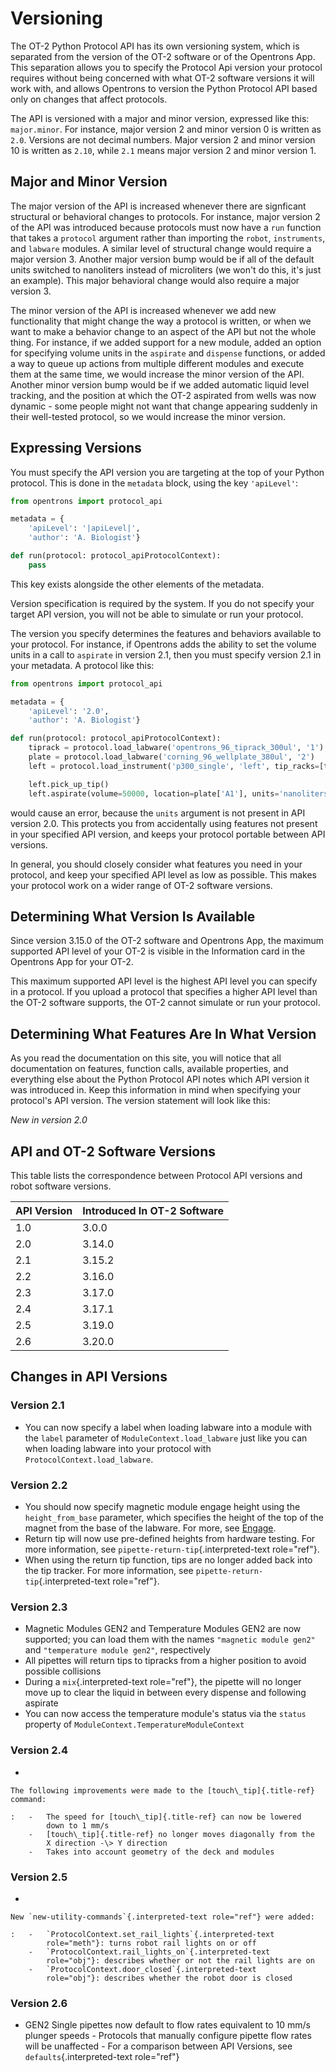 Versioning
==========

The OT-2 Python Protocol API has its own versioning system, which is
separated from the version of the OT-2 software or of the Opentrons App.
This separation allows you to specify the Protocol Api version your
protocol requires without being concerned with what OT-2 software
versions it will work with, and allows Opentrons to version the Python
Protocol API based only on changes that affect protocols.

The API is versioned with a major and minor version, expressed like
this: `major.minor`. For instance, major version 2 and minor version 0
is written as `2.0`. Versions are not decimal numbers. Major version 2
and minor version 10 is written as `2.10`, while `2.1` means major
version 2 and minor version 1.

Major and Minor Version
-----------------------

The major version of the API is increased whenever there are signficant
structural or behavioral changes to protocols. For instance, major
version 2 of the API was introduced because protocols must now have a
`run` function that takes a `protocol` argument rather than importing
the `robot`, `instruments`, and `labware` modules. A similar level of
structural change would require a major version 3. Another major version
bump would be if all of the default units switched to nanoliters instead
of microliters (we won't do this, it's just an example). This major
behavioral change would also require a major version 3.

The minor version of the API is increased whenever we add new
functionality that might change the way a protocol is written, or when
we want to make a behavior change to an aspect of the API but not the
whole thing. For instance, if we added support for a new module, added
an option for specifying volume units in the `aspirate` and `dispense`
functions, or added a way to queue up actions from multiple different
modules and execute them at the same time, we would increase the minor
version of the API. Another minor version bump would be if we added
automatic liquid level tracking, and the position at which the OT-2
aspirated from wells was now dynamic - some people might not want that
change appearing suddenly in their well-tested protocol, so we would
increase the minor version.

Expressing Versions
-------------------

You must specify the API version you are targeting at the top of your
Python protocol. This is done in the `metadata` block, using the key
`'apiLevel'`:

``` python
from opentrons import protocol_api

metadata = {
    'apiLevel': '|apiLevel|',
    'author': 'A. Biologist'}

def run(protocol: protocol_apiProtocolContext):
    pass
```

This key exists alongside the other elements of the metadata.

Version specification is required by the system. If you do not specify
your target API version, you will not be able to simulate or run your
protocol.

The version you specify determines the features and behaviors available
to your protocol. For instance, if Opentrons adds the ability to set the
volume units in a call to `aspirate` in version 2.1, then you must
specify version 2.1 in your metadata. A protocol like this:

``` python
from opentrons import protocol_api

metadata = {
    'apiLevel': '2.0',
    'author': 'A. Biologist'}

def run(protocol: protocol_apiProtocolContext):
    tiprack = protocol.load_labware('opentrons_96_tiprack_300ul', '1')
    plate = protocol.load_labware('corning_96_wellplate_380ul', '2')
    left = protocol.load_instrument('p300_single', 'left', tip_racks=[tiprack])

    left.pick_up_tip()
    left.aspirate(volume=50000, location=plate['A1'], units='nanoliters')
```

would cause an error, because the `units` argument is not present in API
version 2.0. This protects you from accidentally using features not
present in your specified API version, and keeps your protocol portable
between API versions.

In general, you should closely consider what features you need in your
protocol, and keep your specified API level as low as possible. This
makes your protocol work on a wider range of OT-2 software versions.

Determining What Version Is Available
-------------------------------------

Since version 3.15.0 of the OT-2 software and Opentrons App, the maximum
supported API level of your OT-2 is visible in the Information card in
the Opentrons App for your OT-2.

This maximum supported API level is the highest API level you can
specify in a protocol. If you upload a protocol that specifies a higher
API level than the OT-2 software supports, the OT-2 cannot simulate or
run your protocol.

Determining What Features Are In What Version
---------------------------------------------

As you read the documentation on this site, you will notice that all
documentation on features, function calls, available properties, and
everything else about the Python Protocol API notes which API version it
was introduced in. Keep this information in mind when specifying your
protocol's API version. The version statement will look like this:

_New in version 2.0_

API and OT-2 Software Versions
------------------------------

This table lists the correspondence between Protocol API versions and
robot software versions.


| API Version | Introduced In OT-2 Software |
| ------------|---------------------------- |
| 1.0       | 3.0.0                     |
| 2.0       | 3.14.0                    |
| 2.1       | 3.15.2                    |
| 2.2       | 3.16.0                    |
| 2.3       | 3.17.0                    |
| 2.4       | 3.17.1                    |
| 2.5       | 3.19.0                    |
| 2.6       | 3.20.0                    |

Changes in API Versions
-----------------------

### Version 2.1

-   You can now specify a label when loading labware into a module with
    the `label` parameter of
     `ModuleContext.load_labware` just
    like you can when loading labware into your protocol with
    `ProtocolContext.load_labware`.

### Version 2.2

-   You should now specify magnetic module engage height using the
    `height_from_base` parameter, which specifies the height of the top
    of the magnet from the base of the labware. For more, see
    [Engage](new_modules.md#engage).
-   Return tip will now use pre-defined heights from hardware testing.
    For more information, see `pipette-return-tip`{.interpreted-text
    role="ref"}.
-   When using the return tip function, tips are no longer added back
    into the tip tracker. For more information, see
    `pipette-return-tip`{.interpreted-text role="ref"}.

### Version 2.3

-   Magnetic Modules GEN2 and Temperature Modules GEN2 are now
    supported; you can load them with the names `"magnetic module gen2"`
    and `"temperature module gen2"`, respectively
-   All pipettes will return tips to tipracks from a higher position to
    avoid possible collisions
-   During a `mix`{.interpreted-text role="ref"}, the pipette will no
    longer move up to clear the liquid in between every dispense and
    following aspirate
-   You can now access the temperature module's status via the `status`
    property of `ModuleContext.TemperatureModuleContext`

### Version 2.4

-   

    The following improvements were made to the [touch\_tip]{.title-ref} command:

    :   -   The speed for [touch\_tip]{.title-ref} can now be lowered
            down to 1 mm/s
        -   [touch\_tip]{.title-ref} no longer moves diagonally from the
            X direction -\> Y direction
        -   Takes into account geometry of the deck and modules

### Version 2.5

-   

    New `new-utility-commands`{.interpreted-text role="ref"} were added:

    :   -   `ProtocolContext.set_rail_lights`{.interpreted-text
            role="meth"}: turns robot rail lights on or off
        -   `ProtocolContext.rail_lights_on`{.interpreted-text
            role="obj"}: describes whether or not the rail lights are on
        -   `ProtocolContext.door_closed`{.interpreted-text
            role="obj"}: describes whether the robot door is closed

### Version 2.6

-   GEN2 Single pipettes now default to flow rates equivalent to 10 mm/s
    plunger speeds - Protocols that manually configure pipette flow
    rates will be unaffected - For a comparison between API Versions,
    see `defaults`{.interpreted-text role="ref"}
